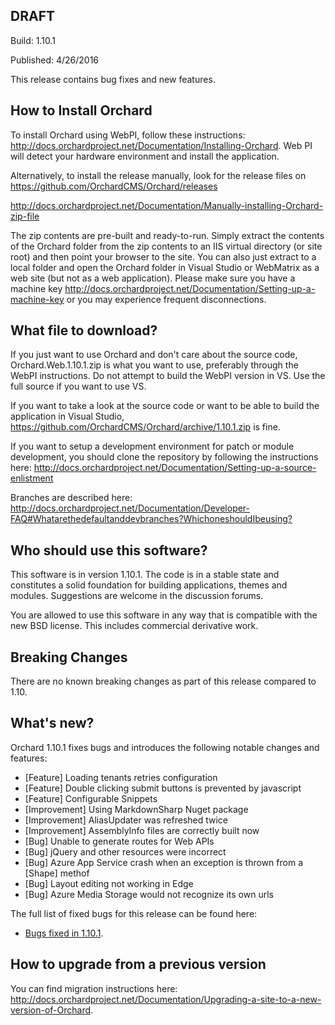 ## DRAFT

Build: 1.10.1

Published: 4/26/2016

This release contains bug fixes and new features.

How to Install Orchard
----------------------

To install Orchard using WebPI, follow these instructions:
<http://docs.orchardproject.net/Documentation/Installing-Orchard>.
Web PI will detect your hardware environment and install the application.

Alternatively, to install the release manually, look for the release files on 
https://github.com/OrchardCMS/Orchard/releases

<http://docs.orchardproject.net/Documentation/Manually-installing-Orchard-zip-file>

The zip contents are pre-built and ready-to-run. Simply extract the contents of the Orchard
folder from the zip contents to an IIS virtual directory (or site root) and then point your
browser to the site. You can also just extract to a local folder and open the Orchard
folder in Visual Studio or WebMatrix as a web site (but not as a web application).
Please make sure you have a machine key
<http://docs.orchardproject.net/Documentation/Setting-up-a-machine-key>
or you may experience frequent disconnections.

What file to download?
----------------------

If you just want to use Orchard and don't care about the source code, Orchard.Web.1.10.1.zip
is what you want to use, preferably through the WebPI instructions.
Do not attempt to build the WebPI version in VS. Use the full source if you want to use VS.

If you want to take a look at the source code or want to be able to build the application in Visual Studio,
https://github.com/OrchardCMS/Orchard/archive/1.10.1.zip is fine.

If you want to setup a development environment for patch or module development,
you should clone the repository by following the instructions here:
<http://docs.orchardproject.net/Documentation/Setting-up-a-source-enlistment>

Branches are described here: <http://docs.orchardproject.net/Documentation/Developer-FAQ#Whatarethedefaultanddevbranches?WhichoneshouldIbeusing?>

Who should use this software?
-----------------------------

This software is in version 1.10.1. The code is in a stable state and constitutes
a solid foundation for building applications, themes and modules.
Suggestions are welcome in the discussion forums.

You are allowed to use this software in any way that is compatible with the new BSD license.
This includes commercial derivative work.

Breaking Changes
-----------

There are no known breaking changes as part of this release compared to 1.10.

What's new?
-----------

Orchard 1.10.1 fixes bugs and introduces the following notable changes and features:

* [Feature] Loading tenants retries configuration
* [Feature] Double clicking submit buttons is prevented by javascript
* [Feature] Configurable Snippets
* [Improvement] Using MarkdownSharp Nuget package
* [Improvement] AliasUpdater was refreshed twice
* [Improvement] AssemblyInfo files are correctly built now
* [Bug] Unable to generate routes for Web APIs
* [Bug] jQuery and other resources were incorrect
* [Bug] Azure App Service crash when an exception is thrown from a [Shape] methof
* [Bug] Layout editing not working in Edge
* [Bug] Azure Media Storage would not recognize its own urls

The full list of fixed bugs for this release can be found here:

* [Bugs fixed in 1.10.1](https://github.com/OrchardCMS/Orchard/issues?utf8=%E2%9C%93&q=is%3Aclosed+is%3Aissue+milestone%3A%22Orchard+1.10.1%22+).

How to upgrade from a previous version
--------------------------------------

You can find migration instructions here: <http://docs.orchardproject.net/Documentation/Upgrading-a-site-to-a-new-version-of-Orchard>.
